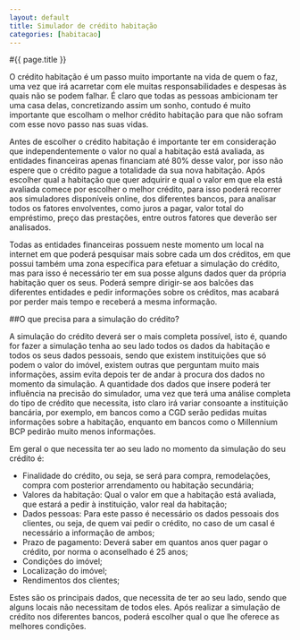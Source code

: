 ```yaml
---
layout: default
title: Simulador de crédito habitação
categories: [habitacao]
---
```


#{{ page.title }}

O crédito habitação é um passo muito importante na vida de quem o faz, uma vez que irá acarretar com ele muitas responsabilidades e despesas às quais não se podem falhar.  É claro que todas as pessoas ambicionam ter uma casa delas, concretizando assim um sonho, contudo é muito importante que escolham o melhor crédito habitação para que não sofram com esse novo passo nas suas vidas.

Antes de escolher o crédito habitação é importante ter em consideração que independentemente o valor no qual a habitação está avaliada, as entidades financeiras apenas financiam até 80% desse valor, por isso não espere que o crédito pague a totalidade da sua nova habitação. Após escolher qual a habitação que quer adquirir e qual o valor em que ela está avaliada comece por escolher o melhor crédito, para isso poderá recorrer aos simuladores disponíveis online, dos diferentes bancos, para analisar todos os fatores envolventes, como juros a pagar, valor total do empréstimo, preço das prestações, entre outros fatores que deverão ser analisados.

Todas as entidades financeiras possuem neste momento um local na internet em que poderá pesquisar mais sobre cada um dos créditos, em que possui também uma zona específica para efetuar a simulação do crédito, mas para isso é necessário ter em sua posse alguns dados quer da própria habitação quer os seus. Poderá sempre dirigir-se aos balcões das diferentes entidades e pedir informações sobre os créditos, mas acabará por perder mais tempo e receberá a mesma informação.

##O que precisa para a simulação do crédito?

A simulação do crédito deverá ser o mais completa possível, isto é, quando for fazer a simulação tenha ao seu lado todos os dados da habitação e todos os seus dados pessoais, sendo que existem instituições que só podem o valor do imóvel, existem outras que perguntam muito mais informações, assim evita depois ter de andar à procura dos dados no momento da simulação. A quantidade dos dados que insere poderá ter influência na precisão do simulador, uma vez que terá uma análise completa do tipo de crédito que necessita, isto claro irá variar consoante a instituição bancária, por exemplo, em bancos como a CGD serão pedidas muitas informações sobre a habitação, enquanto em bancos como o Millennium BCP pedirão muito menos informações.

Em geral o que necessita ter ao seu lado no momento da simulação do seu crédito é:

* Finalidade do crédito, ou seja, se será para compra, remodelações, compra com posterior arrendamento ou habitação secundária;
* Valores da habitação: Qual o valor em que a habitação está avaliada, que estará a pedir à instituição, valor real da habitação;
* Dados pessoas: Para este passo é necessário os dados pessoais dos clientes, ou seja, de quem vai pedir o crédito, no caso de um casal é necessário a informação de ambos;
* Prazo de pagamento: Deverá saber em quantos anos quer pagar o crédito, por norma o aconselhado é 25 anos;
* Condições do imóvel;
* Localização do imóvel;
* Rendimentos dos clientes;

Estes são os principais dados, que necessita de ter ao seu lado, sendo que alguns locais não necessitam de todos eles. Após realizar a simulação de crédito nos diferentes bancos, poderá escolher qual o que lhe oferece as melhores condições.

